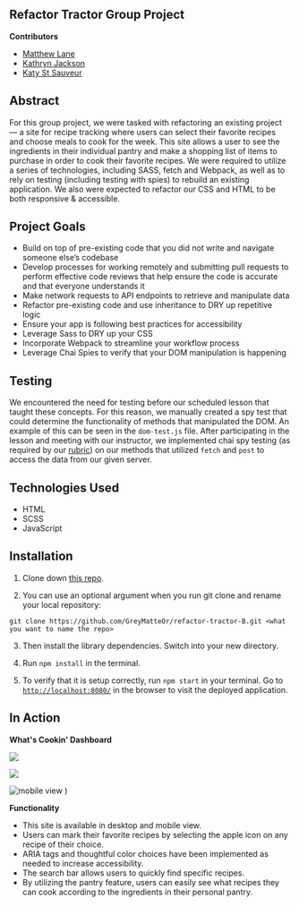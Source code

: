 ## Refactor Tractor Group Project

**Contributors**

* [Matthew Lane](https://github.com/GreyMatteOr)
* [Kathryn Jackson](https://github.com/kathrynljackson)
* [Katy St Sauveur](https://github.com/krogowsk531)


## Abstract

For this group project, we were tasked with refactoring an existing project — a site for recipe tracking where users can select their favorite recipes and choose meals to cook for the week. This site allows a user to see the ingredients in their individual pantry and make a shopping list of items to purchase in order to cook their favorite recipes. We were required to utilize a series of technologies, including SASS, fetch and Webpack, as well as to rely on testing (including testing with spies) to rebuild an existing application. We also were expected to refactor our CSS and HTML to be both responsive & accessible.


## Project Goals

* Build on top of pre-existing code that you did not write and navigate someone else’s codebase
* Develop processes for working remotely and submitting pull requests to perform effective code reviews that help ensure the code is accurate and that everyone understands it
* Make network requests to API endpoints to retrieve and manipulate data
* Refactor pre-existing code and use inheritance to DRY up repetitive logic
* Ensure your app is following best practices for accessibility
* Leverage Sass to DRY up your CSS
* Incorporate Webpack to streamline your workflow process
* Leverage Chai Spies to verify that your DOM manipulation is happening

## Testing

We encountered the need for testing before our scheduled lesson that taught these concepts. For this reason, we manually created a spy test that could determine the functionality of methods that manipulated the DOM. An example of this can be seen in the `dom-test.js` file. After participating in the lesson and meeting with our instructor, we implemented chai spy testing (as required by our [rubric](https://frontend.turing.io/projects/module-2/refactor-tractor-wc.html)) on our methods that utilized `fetch` and `post` to access the data from our given server.


## Technologies Used

* HTML
* SCSS
* JavaScript


## Installation

1. Clone down [this repo](https://github.com/GreyMatteOr/refactor-tractor-B).  

2. You can use an optional argument when you run git clone and rename your local repository: 

```git clone https://github.com/GreyMatteOr/refactor-tractor-B.git <what you want to name the repo>```

3. Then install the library dependencies. Switch into your new directory.

4. Run `npm install` in the terminal.

5. To verify that it is setup correctly, run `npm start` in your terminal. Go to [`http://localhost:8080/`](http://localhost:8080/) in the browser to visit the deployed application.


## In Action

**What's Cookin' Dashboard**

![](https://media4.giphy.com/media/IzuPzeGgUiKWEanJIE/giphy.gif)

![](https://media0.giphy.com/media/dscc49iLbkp3CgKQyd/giphy.gif)

![mobile view](https://media0.giphy.com/media/ienozjUiQZyAONPhoD/giphy.gif)
)


**Functionality**

* This site is available in desktop and mobile view.
* Users can mark their favorite recipes by selecting the apple icon on any recipe of their choice.
* ARIA tags and thoughtful color choices have been implemented as needed to increase accessibility.
* The search bar allows users to quickly find specific recipes.
* By utilizing the pantry feature, users can easily see what recipes they can cook according to the ingredients in their personal pantry.
